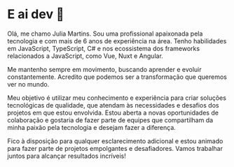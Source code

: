 # E ai dev 👋

Olá, me chamo Julia Martins. Sou uma profissional apaixonada pela tecnologia e com mais de 6 anos de experiência na área. Tenho habilidades em JavaScript, TypeScript, C# e nos ecossistema dos frameworks relacionados a JavaScript, como Vue, Nuxt e Angular.

Me mantenho sempre em movimento, buscando aprender e evoluir constantemente. Acredito que podemos ser a transformação que queremos ver no mundo.

Meu objetivo é utilizar meu conhecimento e experiência para criar soluções tecnológicas de qualidade, que atendam às necessidades e desafios dos projetos em que estou envolvida. Estou aberta a novas oportunidades de colaboração e gostaria de fazer parte de equipes que compartilham da minha paixão pela tecnologia e desejam fazer a diferença.

Fico à disposição para qualquer esclarecimento adicional e estou animado para fazer parte de projetos empolgantes e desafiadores. Vamos trabalhar juntos para alcançar resultados incríveis!
